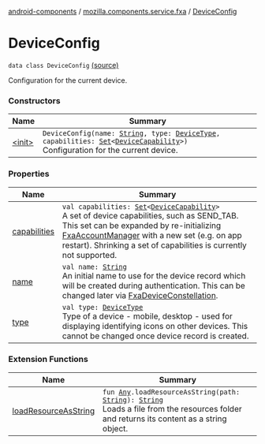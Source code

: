 [android-components](../../index.md) / [mozilla.components.service.fxa](../index.md) / [DeviceConfig](./index.md)

# DeviceConfig

`data class DeviceConfig` [(source)](https://github.com/mozilla-mobile/android-components/blob/master/components/service/firefox-accounts/src/main/java/mozilla/components/service/fxa/Config.kt#L28)

Configuration for the current device.

### Constructors

| Name | Summary |
|---|---|
| [&lt;init&gt;](-init-.md) | `DeviceConfig(name: `[`String`](https://kotlinlang.org/api/latest/jvm/stdlib/kotlin/-string/index.html)`, type: `[`DeviceType`](../../mozilla.components.concept.sync/-device-type/index.md)`, capabilities: `[`Set`](https://kotlinlang.org/api/latest/jvm/stdlib/kotlin.collections/-set/index.html)`<`[`DeviceCapability`](../../mozilla.components.concept.sync/-device-capability/index.md)`>)`<br>Configuration for the current device. |

### Properties

| Name | Summary |
|---|---|
| [capabilities](capabilities.md) | `val capabilities: `[`Set`](https://kotlinlang.org/api/latest/jvm/stdlib/kotlin.collections/-set/index.html)`<`[`DeviceCapability`](../../mozilla.components.concept.sync/-device-capability/index.md)`>`<br>A set of device capabilities, such as SEND_TAB. This set can be expanded by re-initializing [FxaAccountManager](../../mozilla.components.service.fxa.manager/-fxa-account-manager/index.md) with a new set (e.g. on app restart). Shrinking a set of capabilities is currently not supported. |
| [name](name.md) | `val name: `[`String`](https://kotlinlang.org/api/latest/jvm/stdlib/kotlin/-string/index.html)<br>An initial name to use for the device record which will be created during authentication. This can be changed later via [FxaDeviceConstellation](../-fxa-device-constellation/index.md). |
| [type](type.md) | `val type: `[`DeviceType`](../../mozilla.components.concept.sync/-device-type/index.md)<br>Type of a device - mobile, desktop - used for displaying identifying icons on other devices. This cannot be changed once device record is created. |

### Extension Functions

| Name | Summary |
|---|---|
| [loadResourceAsString](../../mozilla.components.support.test.file/kotlin.-any/load-resource-as-string.md) | `fun `[`Any`](https://kotlinlang.org/api/latest/jvm/stdlib/kotlin/-any/index.html)`.loadResourceAsString(path: `[`String`](https://kotlinlang.org/api/latest/jvm/stdlib/kotlin/-string/index.html)`): `[`String`](https://kotlinlang.org/api/latest/jvm/stdlib/kotlin/-string/index.html)<br>Loads a file from the resources folder and returns its content as a string object. |
